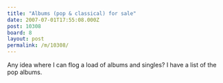 ```yaml
---
title: "Albums (pop & classical) for sale"
date: 2007-07-01T17:55:08.000Z
post: 10308
board: 8
layout: post
permalink: /m/10308/
---
```

Any idea where I can flog a load of albums and singles? I have a list of the pop albums.
